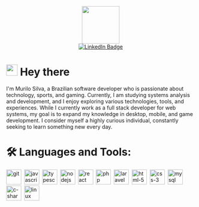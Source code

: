 <div id="header" align="center">
  <img src="https://media.giphy.com/media/M9gbBd9nbDrOTu1Mqx/giphy.gif" width="100"/>
  <div id="badges">
    <a href="https://www.linkedin.com/in/murilosilva01">
      <img src="https://img.shields.io/badge/LinkedIn-blue?style=for-the-badge&logo=linkedin&logoColor=white" alt="LinkedIn Badge"/>
    </a>
  </div>
</div>

<h1>
  <img src="https://media.giphy.com/media/hvRJCLFzcasrR4ia7z/giphy.gif" width="30px"/>
  Hey there
</h1>
I'm Murilo Silva, a Brazilian software developer who is passionate about technology, sports, and gaming. Currently, I am studying systems analysis and development, and I enjoy exploring various technologies, tools, and experiences. While I currently work as a full stack developer for web systems, my goal is to expand my knowledge in desktop, mobile, and game development. I consider myself a highly curious individual, constantly seeking to learn something new every day.
  
# 🛠️ Languages and Tools:
<div>
  <img src="https://github.com/get-icon/geticon/blob/master/icons/git.svg" title="git" alt="git" width="40" height="40" />&nbsp;
  <img src="https://github.com/get-icon/geticon/blob/master/icons/javascript.svg" title="javascript" alt="javascript" width="40" height="40" />&nbsp;
  <img src="https://github.com/get-icon/geticon/blob/master/icons/typescript-icon.svg" title="typescript" alt="typescript" width="40" height="40" />&nbsp;
  <img src="https://github.com/get-icon/geticon/blob/master/icons/nodejs.svg" title="nodejs" alt="nodejs" width="40" height="40" />&nbsp;
  <img src="https://github.com/get-icon/geticon/blob/master/icons/react.svg" title="react" alt="react" width="40" height="40" />&nbsp;
  <img src="https://github.com/get-icon/geticon/blob/master/icons/php.svg" title="php" alt="php" width="40" height="40" />&nbsp;
  <img src="https://github.com/get-icon/geticon/blob/master/icons/laravel.svg" title="laravel" alt="laravel" width="40" height="40" />&nbsp;
  <img src="https://github.com/get-icon/geticon/blob/master/icons/html-5.svg" title="html-5" alt="html-5" width="40" height="40" />&nbsp;
  <img src="https://github.com/get-icon/geticon/blob/master/icons/css-3.svg" title="css-3" alt="css-3" width="40" height="40" />&nbsp;
  <img src="https://github.com/get-icon/geticon/blob/master/icons/mysql.svg" title="mysql" alt="mysql" width="40" height="40" />&nbsp;
  <img src="https://github.com/get-icon/geticon/blob/master/icons/c-sharp.svg" title="c-sharp" alt="c-sharp" width="40" height="40" />&nbsp;
  <img src="https://github.com/get-icon/geticon/blob/master/icons/linux-tux.svg" title="linux" alt="linux" width="40" height="40" />&nbsp;
</div>

<!--
# 📊 GitHub Stats:
<img src="https://github-readme-stats-wheat-two-53.vercel.app/api?username=Dev-Murilo&theme=tokyonight&hide_border=false&include_all_commits=false&count_private=false"  width="364px" />                    <img src="https://github-readme-streak-stats.herokuapp.com/?user=Dev-Murilo&theme=tokyonight&hide_border=false"  width="400px" />

![](https://github-readme-stats-wheat-two-53.vercel.app/api/top-langs/?username=Dev-Murilo&theme=tokyonight&hide_border=false&include_all_commits=false&count_private=false&layout=compact)
-->

<!--
**Dev-Murilo/Dev-Murilo** is a ✨ _special_ ✨ repository because its `README.md` (this file) appears on your GitHub profile.

Here are some ideas to get you started:

- 🔭 I’m currently working on ...
- 🌱 I’m currently learning ...
- 👯 I’m looking to collaborate on ...
- 🤔 I’m looking for help with ...
- 💬 Ask me about ...
- 📫 How to reach me: ...
- 😄 Pronouns: ...
- ⚡ Fun fact: ...
-->
